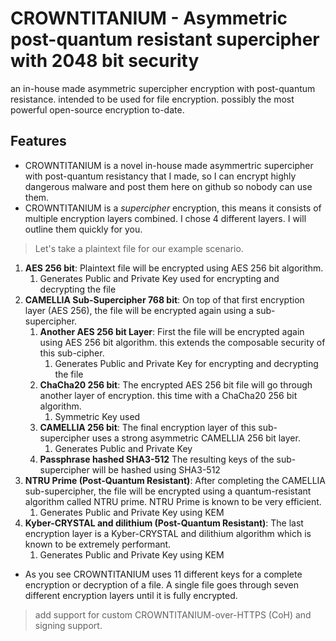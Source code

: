 # CROWNTITANIUM - Asymmetric post-quantum resistant supercipher with 2048 bit security 

an in-house made asymmetric supercipher encryption with post-quantum resistance. intended to be used for file encryption. possibly the most powerful open-source encryption to-date. 

## Features

- CROWNTITANIUM is a novel in-house made asymmertric supercipher with post-quantum resistancy that I made, so I can encrypt highly dangerous malware and post them here on github so nobody can use them.
- CROWNTITANIUM is a *supercipher* encryption, this means it consists of multiple encryption layers combined. I chose 4 different layers. I will outline them quickly for you.

> Let's take a plaintext file for our example scenario.

1. **AES 256 bit**: Plaintext file will be encrypted using AES 256 bit algorithm.
    1. Generates Public and Private Key used for encrypting and decrypting the file
2. **CAMELLIA Sub-Supercipher 768 bit**: On top of that first encryption layer (AES 256), the file will be encrypted again using a sub-supercipher.
    1. **Another AES 256 bit Layer**: First the file will be encrypted again using AES 256 bit algorithm. this extends the composable security of this sub-cipher. 
        1. Generates Public and Private Key for encrypting and decrypting the file
    3. **ChaCha20 256 bit**: The encrypted AES 256 bit file will go through another layer of encryption. this time with a ChaCha20 256 bit algorithm.
        1. Symmetric Key used
    5. **CAMELLIA 256 bit**:  The final encryption layer of this sub-supercipher uses a strong asymmetric CAMELLIA 256 bit layer.
        1. Generates Public and Private Key 
    7. **Passphrase hashed SHA3-512** The resulting keys of the sub-supercipher will be hashed using SHA3-512
3. **NTRU Prime (Post-Quantum Resistant)**: After completing the CAMELLIA sub-supercipher, the file will be encrypted using a quantum-resistant algorithm called NTRU prime. NTRU Prime is known to be very efficient.
    1. Generates Public and Private Key using KEM
5. **Kyber-CRYSTAL and dilithium (Post-Quantum Resistant)**: The last encryption layer is a Kyber-CRYSTAL and dilithium algorithm which is known to be extremely performant.
    1. Generates Public and Private Key using KEM

- As you see CROWNTITANIUM uses 11 different keys for a complete encryption or decryption of a file. A single file goes through seven different encryption layers until it is fully encrypted.

> add support for custom CROWNTITANIUM-over-HTTPS (CoH) and signing support.
